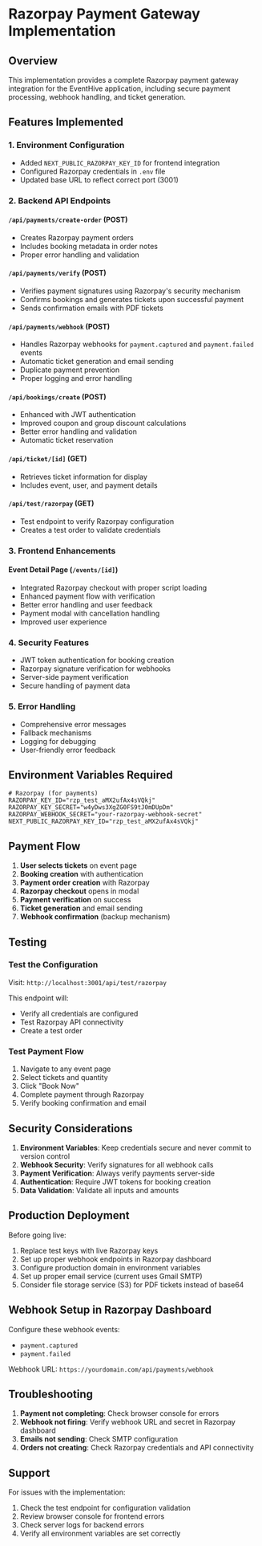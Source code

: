 # Razorpay Payment Gateway Implementation

## Overview
This implementation provides a complete Razorpay payment gateway integration for the EventHive application, including secure payment processing, webhook handling, and ticket generation.

## Features Implemented

### 1. Environment Configuration
- Added `NEXT_PUBLIC_RAZORPAY_KEY_ID` for frontend integration
- Configured Razorpay credentials in `.env` file
- Updated base URL to reflect correct port (3001)

### 2. Backend API Endpoints

#### `/api/payments/create-order` (POST)
- Creates Razorpay payment orders
- Includes booking metadata in order notes
- Proper error handling and validation

#### `/api/payments/verify` (POST)
- Verifies payment signatures using Razorpay's security mechanism
- Confirms bookings and generates tickets upon successful payment
- Sends confirmation emails with PDF tickets

#### `/api/payments/webhook` (POST)
- Handles Razorpay webhooks for `payment.captured` and `payment.failed` events
- Automatic ticket generation and email sending
- Duplicate payment prevention
- Proper logging and error handling

#### `/api/bookings/create` (POST)
- Enhanced with JWT authentication
- Improved coupon and group discount calculations
- Better error handling and validation
- Automatic ticket reservation

#### `/api/ticket/[id]` (GET)
- Retrieves ticket information for display
- Includes event, user, and payment details

#### `/api/test/razorpay` (GET)
- Test endpoint to verify Razorpay configuration
- Creates a test order to validate credentials

### 3. Frontend Enhancements

#### Event Detail Page (`/events/[id]`)
- Integrated Razorpay checkout with proper script loading
- Enhanced payment flow with verification
- Better error handling and user feedback
- Payment modal with cancellation handling
- Improved user experience

### 4. Security Features
- JWT token authentication for booking creation
- Razorpay signature verification for webhooks
- Server-side payment verification
- Secure handling of payment data

### 5. Error Handling
- Comprehensive error messages
- Fallback mechanisms
- Logging for debugging
- User-friendly error feedback

## Environment Variables Required

```env
# Razorpay (for payments)
RAZORPAY_KEY_ID="rzp_test_aMX2ufAx4sVQkj"
RAZORPAY_KEY_SECRET="w4yDws3XgZG0FS9tJ0mDUpDm"
RAZORPAY_WEBHOOK_SECRET="your-razorpay-webhook-secret"
NEXT_PUBLIC_RAZORPAY_KEY_ID="rzp_test_aMX2ufAx4sVQkj"
```

## Payment Flow

1. **User selects tickets** on event page
2. **Booking creation** with authentication
3. **Payment order creation** with Razorpay
4. **Razorpay checkout** opens in modal
5. **Payment verification** on success
6. **Ticket generation** and email sending
7. **Webhook confirmation** (backup mechanism)

## Testing

### Test the Configuration
Visit: `http://localhost:3001/api/test/razorpay`

This endpoint will:
- Verify all credentials are configured
- Test Razorpay API connectivity
- Create a test order

### Test Payment Flow
1. Navigate to any event page
2. Select tickets and quantity
3. Click "Book Now"
4. Complete payment through Razorpay
5. Verify booking confirmation and email

## Security Considerations

1. **Environment Variables**: Keep credentials secure and never commit to version control
2. **Webhook Security**: Verify signatures for all webhook calls
3. **Payment Verification**: Always verify payments server-side
4. **Authentication**: Require JWT tokens for booking creation
5. **Data Validation**: Validate all inputs and amounts

## Production Deployment

Before going live:
1. Replace test keys with live Razorpay keys
2. Set up proper webhook endpoints in Razorpay dashboard
3. Configure production domain in environment variables
4. Set up proper email service (current uses Gmail SMTP)
5. Consider file storage service (S3) for PDF tickets instead of base64

## Webhook Setup in Razorpay Dashboard

Configure these webhook events:
- `payment.captured`
- `payment.failed`

Webhook URL: `https://yourdomain.com/api/payments/webhook`

## Troubleshooting

1. **Payment not completing**: Check browser console for errors
2. **Webhook not firing**: Verify webhook URL and secret in Razorpay dashboard
3. **Emails not sending**: Check SMTP configuration
4. **Orders not creating**: Check Razorpay credentials and API connectivity

## Support

For issues with the implementation:
1. Check the test endpoint for configuration validation
2. Review browser console for frontend errors
3. Check server logs for backend errors
4. Verify all environment variables are set correctly
